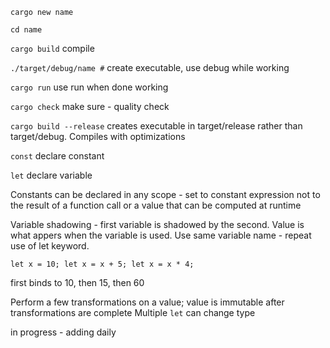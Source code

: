 
`cargo new name`

`cd name`

`cargo build` 
compile

`./target/debug/name #` 
create executable, use debug while working

`cargo run` 
use run when done working

`cargo check` 
make sure - quality check

`cargo build --release` 
creates executable in target/release rather than target/debug. Compiles with optimizations

`const` 
declare constant

`let`
declare variable

Constants can be declared in any scope - set to constant expression not to the result of a function call or a value that can be computed at runtime

Variable shadowing - first variable is shadowed by the second. Value is what appers when the variable is used. Use same variable name - repeat use of let keyword.

`let x = 10;
let x = x + 5;
let x = x * 4;`

first binds to 10, then 15, then 60

Perform a few transformations on a value; value is immutable after transformations are complete
Multiple `let` can change type


in progress - adding daily


      
      
